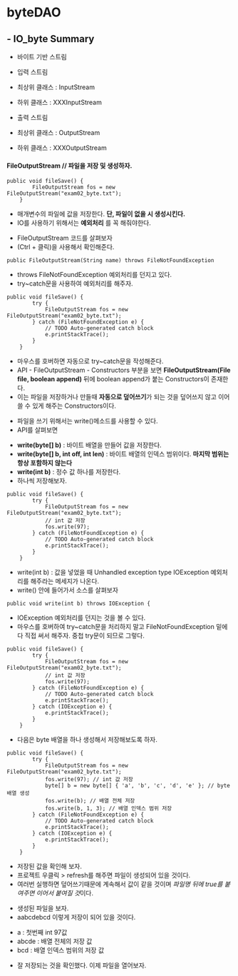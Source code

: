 # byteDAO
## - IO_byte Summary

- 바이트 기반 스트림

- 입력 스트림 

- 최상위 클래스 : InputStream
- 하위 클래스 : XXXInputStream

- 출력 스트림

- 최상위 클래스 : OutputStream
- 하위 클래스 : XXXOutputStream

#### FileOutputStream // 파일을 저장 및 생성하자.
```
public void fileSave() {
		FileOutputStream fos = new FileOutputStream("exam02_byte.txt");
	}
```

>>
- 매개변수의 파일에 값을 저장한다. **단, 파일이 없을 시 생성시킨다.**
- IO를 사용하기 위해서는 **예외처리** 를 꼭 해줘야한다.

>>
- FileOutputStream 코드를 살펴보자
- (Ctrl + 클릭)을 사용해서 확인해준다.

```
public FileOutputStream(String name) throws FileNotFoundException
```

>>
- throws FileNotFoundException 예외처리를 던지고 있다.
- try~catch문을 사용하여 예외처리를 해주자.

```
public void fileSave() {
		try {
			FileOutputStream fos = new FileOutputStream("exam02_byte.txt");
		} catch (FileNotFoundException e) {
			// TODO Auto-generated catch block
			e.printStackTrace();
		}
	}
```

>> 
- 마우스를 호버하면 자동으로 try~catch문을 작성해준다.
- API - FileOutputStream - Constructors 부분을 보면 **FileOutputStream(File file, boolean append)** 뒤에 boolean append가 붙는 Constructors이 존재한다.
- 이는 파일을 저장하거나 만들때 **자동으로 덮어쓰기**가 되는 것을 덮어쓰지 않고 이어쓸 수 있게 해주는 Constructors이다.

>>
- 파일을 쓰기 위해서는 write()메소드를 사용할 수 있다.
- API를 살펴보면 

>>> 
- **write(byte[] b)** : 바이트 배열을 만들어 값을 저장한다.
- **write(byte[] b, int off, int len)** : 바이트 배열의 인덱스 범위이다. **마지막 범위는 항상 포함하지 않는다**
- **write(int b)** : 정수 값 하나를 저장한다.
- 하나씩 저장해보자.

```
public void fileSave() {
		try {
			FileOutputStream fos = new FileOutputStream("exam02_byte.txt");
			// int 값 저장
			fos.write(97);
		} catch (FileNotFoundException e) {
			// TODO Auto-generated catch block
			e.printStackTrace();
		}
	}
```

>>
- write(int b) : 값을 넣었을 때 Unhandled exception type IOException 예외처리를 해주라는 메세지가 나온다.
- write() 안에 들어가서 소스를 살펴보자

```
public void write(int b) throws IOException {
```

>>
- IOException 예외처리를 던지는 것을 볼 수 있다.
- 마우스를 호버하여 try~catch문을 처리하지 말고 FileNotFoundException 밑에다 직접 써서 해주자. 중첩 try문이 되므로 그렇다.

```
public void fileSave() {
		try {
			FileOutputStream fos = new FileOutputStream("exam02_byte.txt");
			// int 값 저장
			fos.write(97);
		} catch (FileNotFoundException e) {
			// TODO Auto-generated catch block
			e.printStackTrace();
		} catch (IOException e) {
			e.printStackTrace();
		}
	}
```

>>
- 다음은 byte 배열을 하나 생성해서 저장해보도록 하자.

```
public void fileSave() {
		try {
			FileOutputStream fos = new FileOutputStream("exam02_byte.txt");	
			fos.write(97); // int 값 저장	
			byte[] b = new byte[] { 'a', 'b', 'c', 'd', 'e' }; // byte 배열 생성		
			fos.write(b); // 배열 전체 저장
			fos.write(b, 1, 3); // 배열 인덱스 범위 저장	
		} catch (FileNotFoundException e) {
			// TODO Auto-generated catch block
			e.printStackTrace();
		} catch (IOException e) {
			e.printStackTrace();
		}
	}
```

>>
- 저장된 값을 확인해 보자. 
- 프로젝트 우클릭 > refresh를 해주면 파일이 생성되어 있을 것이다.
- 여러번 실행하면 덮어쓰기때문에 계속해서 값이 같을 것이며 *파일명 뒤에 true를 붙여주면 이어서 붙여질 것*이다.

>>
- 생성된 파일을 보자.
- aabcdebcd 이렇게 저장이 되어 있을 것이다.

>>> 
- a : 첫번째 int 97값
- abcde : 배열 전체의 저장 값
- bcd : 배열 인덱스 범위의 저장 값

>>
- 잘 저장되는 것을 확인했다. 이제 파일을 열어보자.
